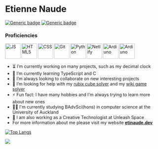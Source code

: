 # Etienne Naude

[![Generic badge](https://img.shields.io/badge/Email-etinaude@gmail.com-red.svg?style=flat-square)](mailto:etinaude@gmail.com)
[![Generic badge](https://img.shields.io/badge/Portfolio-etinaude.dev-blueviolet.svg?style=flat-square)](https://www.etinaude.dev)

### Proficiencies
<img align="left" alt="JS" height="50px" src="https://cdn.svgporn.com/logos/javascript.svg" />
<img align="left" alt="HTML5" height="50px" src="https://cdn.svgporn.com/logos/html-5.svg" />
<img align="left" alt="CSS" height="50px" src="https://cdn.svgporn.com/logos/css-3.svg" />
<img align="left" alt="Git" height="50px" src="https://cdn.svgporn.com/logos/git-icon.svg" />
<img align="left" alt="Python" height="50px" src="https://cdn.svgporn.com/logos/python.svg" />
<img align="left" alt="Netlify" height="50px" src="https://cdn.svgporn.com/logos/netlify.svg" />
<img align="left" alt="Ardiuno" height="50px" src="https://cdn.svgporn.com/logos/arduino.svg" />
<img align="left" alt="Ardiuno" height="50px" src="https://cdn.svgporn.com/logos/linux-tux.svg" />

<br><br><br>

- ⏳  I’m currently working on many projects, such as my decimal clock
- 🌱 I’m currently learning TypeScript and C
- 👯 I’m always looking to collaborate on new interesting projects
- 🤔 I’m looking for help with my [rubix cube solver](https://github.com/etinaude/cube) and my [wiki game solver](https://github.com/etinaude/Wiki-game)
- ⚡ Fun fact: I have many hobbies and I'm always trying to learn more about new ones
- 👨‍💻 I'm currently studying BAdvSci(hons) in computer science at the University of Auckland
- 🤖 I am also working as a Creative Technologist at Unleash Space
- For more information about me please visit my website [**etinaude.dev**](https://www.etinaude.dev)

[![Top Langs](https://github-readme-stats.vercel.app/api/top-langs/?username=etinaude&layout=compact)](https://github.com/etinaude/github-readme-stats)

<img src="https://ci3.googleusercontent.com/proxy/ws2h13ziiq57pLDUjxFJVb7Ow7wMkFste8grEElrSWUdsumn2mRT3FlPLrh2UoN8Ynj436NE-Vo8cZEjKLE6wbvWXGpML4DX3KYKLqw=s0-d-e1-ft#https://signrt.info/track/1600088877524.png?eId=1264820858">
